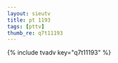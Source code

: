 ```yaml
--- 
layout: sieutv
title: pt 1193
tags: [pttv]
thumb_re: q7t11193
---
```

{% include tvadv key="q7t11193" %} 
